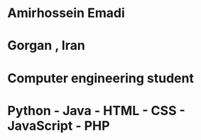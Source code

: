 # Amirhossein Emadi

# Gorgan , Iran

# Computer engineering student

# Python - Java - HTML - CSS - JavaScript - PHP
